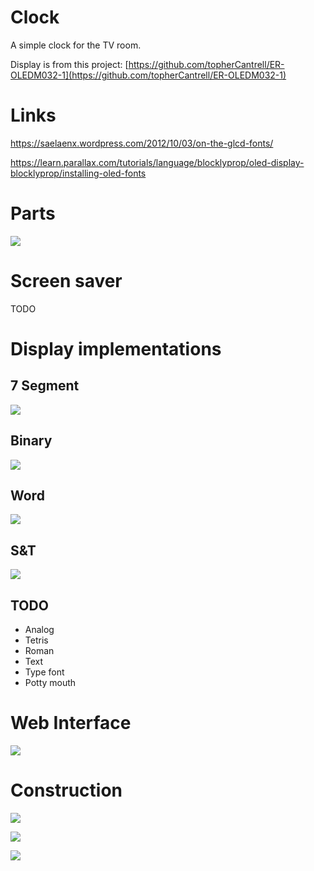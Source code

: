 # Clock

A simple clock for the TV room.

Display is from this project: [https://github.com/topherCantrell/ER-OLEDM032-1](https://github.com/topherCantrell/ER-OLEDM032-1)

# Links

https://saelaenx.wordpress.com/2012/10/03/on-the-glcd-fonts/

https://learn.parallax.com/tutorials/language/blocklyprop/oled-display-blocklyprop/installing-oled-fonts

# Parts

![](art/parts.jpg)

# Screen saver

TODO

# Display implementations

## 7 Segment
![](art/dispSeg.jpg)

## Binary
![](art/dispBinary.jpg)

## Word
![](art/dispWord.jpg)

## S&T
![](art/dispSAT.jpg)

## TODO
  - Analog
  - Tetris
  - Roman
  - Text
  - Type font
  - Potty mouth
  
# Web Interface

![](art/web.jpg)
  
# Construction

![](art/construct1.jpg)

![](art/construct2.jpg)

![](art/construct3.jpg)
